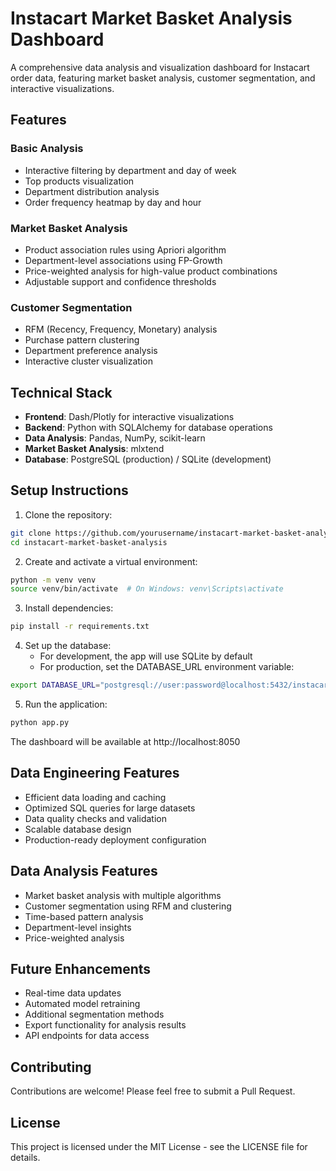 # Instacart Market Basket Analysis Dashboard

A comprehensive data analysis and visualization dashboard for Instacart order data, featuring market basket analysis, customer segmentation, and interactive visualizations.

## Features

### Basic Analysis
- Interactive filtering by department and day of week
- Top products visualization
- Department distribution analysis
- Order frequency heatmap by day and hour

### Market Basket Analysis
- Product association rules using Apriori algorithm
- Department-level associations using FP-Growth
- Price-weighted analysis for high-value product combinations
- Adjustable support and confidence thresholds

### Customer Segmentation
- RFM (Recency, Frequency, Monetary) analysis
- Purchase pattern clustering
- Department preference analysis
- Interactive cluster visualization

## Technical Stack
- **Frontend**: Dash/Plotly for interactive visualizations
- **Backend**: Python with SQLAlchemy for database operations
- **Data Analysis**: Pandas, NumPy, scikit-learn
- **Market Basket Analysis**: mlxtend
- **Database**: PostgreSQL (production) / SQLite (development)

## Setup Instructions

1. Clone the repository:
```bash
git clone https://github.com/yourusername/instacart-market-basket-analysis.git
cd instacart-market-basket-analysis
```

2. Create and activate a virtual environment:
```bash
python -m venv venv
source venv/bin/activate  # On Windows: venv\Scripts\activate
```

3. Install dependencies:
```bash
pip install -r requirements.txt
```

4. Set up the database:
   - For development, the app will use SQLite by default
   - For production, set the DATABASE_URL environment variable:
```bash
export DATABASE_URL="postgresql://user:password@localhost:5432/instacart"
```

5. Run the application:
```bash
python app.py
```

The dashboard will be available at http://localhost:8050

## Data Engineering Features
- Efficient data loading and caching
- Optimized SQL queries for large datasets
- Data quality checks and validation
- Scalable database design
- Production-ready deployment configuration

## Data Analysis Features
- Market basket analysis with multiple algorithms
- Customer segmentation using RFM and clustering
- Time-based pattern analysis
- Department-level insights
- Price-weighted analysis

## Future Enhancements
- Real-time data updates
- Automated model retraining
- Additional segmentation methods
- Export functionality for analysis results
- API endpoints for data access

## Contributing
Contributions are welcome! Please feel free to submit a Pull Request.

## License
This project is licensed under the MIT License - see the LICENSE file for details. 